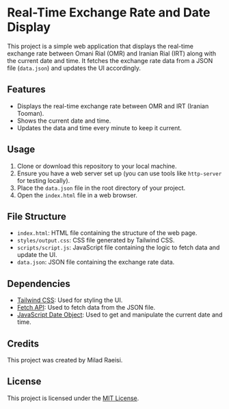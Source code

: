 # Real-Time Exchange Rate and Date Display

This project is a simple web application that displays the real-time exchange rate between Omani Rial (OMR) and Iranian Rial (IRT) along with the current date and time. It fetches the exchange rate data from a JSON file (`data.json`) and updates the UI accordingly.

## Features

- Displays the real-time exchange rate between OMR and IRT (Iranian Tooman).
- Shows the current date and time.
- Updates the data and time every minute to keep it current.

## Usage

1. Clone or download this repository to your local machine.
2. Ensure you have a web server set up (you can use tools like `http-server` for testing locally).
3. Place the `data.json` file in the root directory of your project.
4. Open the `index.html` file in a web browser.

## File Structure

- `index.html`: HTML file containing the structure of the web page.
- `styles/output.css`: CSS file generated by Tailwind CSS.
- `scripts/script.js`: JavaScript file containing the logic to fetch data and update the UI.
- `data.json`: JSON file containing the exchange rate data.

## Dependencies

- [Tailwind CSS](https://tailwindcss.com/): Used for styling the UI.
- [Fetch API](https://developer.mozilla.org/en-US/docs/Web/API/Fetch_API): Used to fetch data from the JSON file.
- [JavaScript Date Object](https://developer.mozilla.org/en-US/docs/Web/JavaScript/Reference/Global_Objects/Date): Used to get and manipulate the current date and time.

## Credits

This project was created by Milad Raeisi.

## License

This project is licensed under the [MIT License](LICENSE).
